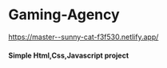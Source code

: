 # Gaming-Agency


https://master--sunny-cat-f3f530.netlify.app/


#### Simple Html,Css,Javascript project
